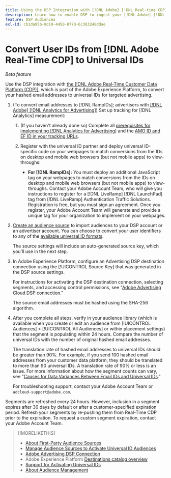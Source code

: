```yaml
---
title: Using the DSP Integration with [!DNL Adobe] [!DNL Real-time CDP]
description: Learn how to enable DSP to ingest your [!DNL Adobe] [!DNL Real-time CDP] first-party segments.
feature: DSP Audiences
exl-id: cb1da95b-0d19-4450-8770-6c383248ddae
---
```

# Convert User IDs from [!DNL Adobe Real-Time CDP] to Universal IDs

*Beta feature*

Use the DSP integration with [the [!DNL Adobe Real-Time Customer Data Platform (CDP)]](https://experienceleague.adobe.com/docs/experience-platform/rtcdp/overview.html), which is part of the Adobe Experience Platform, to convert your hashed email addresses to universal IDs for targeted advertising.

1. (To convert email addresses to [!DNL RampIDs]<!-- or [!DNL ID5] IDs -->; advertisers with [[!DNL Adobe] [!DNL Analytics for Advertising]](/help/integrations/analytics/overview.md)) Set up tracking for [!DNL Analytics] measurement:

   1. (If you haven't already done so) Complete all [prerequisites for implementing [!DNL Analytics for Advertising]](/help/integrations/analytics/prerequisites.md) and the [AMO ID and EF ID in your tracking URLs](/help/integrations/analytics/ids.md).
   
   1. Register with the universal ID partner and deploy universal ID-specific code on your webpages to match conversions from the IDs on desktop and mobile web browsers (but not mobile apps) to view-throughs:
   
      * **For [!DNL RampIDs]:** You must deploy an additional JavaScript tag on your webpages to match conversions from the IDs on desktop and mobile web browsers (but not mobile apps) to view-throughs. Contact your Adobe Account Team, who will give you instructions to register for a [!DNL LiveRamp] [!DNL LaunchPad] tag from [!DNL LiveRamp] Authentication Traffic Solutions. Registration is free, but you must sign an agreement. Once you register, your Adobe Account Team will generate and provide a unique tag for your organization to implement on your webpages.

1. [Create an audience source](source-manage.md) to import audiences to your DSP account or an advertiser account. You can choose to convert your user identifiers to any of the [available universal ID formats](source-about.md).

   The source settings will include an auto-generated source key, which you'll use in the next step.

1. In Adobe Experience Platform, configure an Advertising DSP destination connection using the [!UICONTROL Source Key] that was generated in the DSP source settings.

   For instructions for activating the DSP destination connection, selecting segments, and accessing control permissions, see "[Adobe Advertising Cloud DSP connection](https://experienceleague.adobe.com/docs/experience-platform/destinations/catalog/advertising/adobe-advertising-cloud-connection.html)."

   The source email addresses must be hashed using the SHA-256 algorithm.

1. After you complete all steps, verify in your audience library (which is available when you create or edit an audience from [!UICONTROL Audiences] > [!UICONTROL All Audiences] or within placement settings) that the segment is populating within 24 hours. Compare the number of universal IDs with the number of original hashed email addresses.

   The translation rate of hashed email addresses to universal IDs should be greater than 90%. For example, if you send 100 hashed email addresses from your customer data platform, they should be translated to more than 90 universal IDs. A translation rate of 90% or less is an issue. For more information about how the segment counts can vary, see "[Causes for Data Variances Between Email IDs and Universal IDs](#universal-ids-data-variances)."
   
   For troubleshooting support, contact your Adobe Account Team or `adcloud-support@adobe.com`.

Segments are refreshed every 24 hours. However, inclusion in a segment expires after 30 days by default or after a customer-specified expiration period. Refresh your segments by re-pushing them from Real-Time CDP prior to the expiration. To request a custom segment expiration, contact your Adobe Account Team.

>[!MORELIKETHIS]
>
>* [About First-Party Audience Sources](/help/dsp/audiences/sources/source-about.md)
>* [Manage Audience Sources to Activate Universal ID Audiences](source-manage.md)
>* [Adobe Advertising DSP Connection](https://experienceleague.adobe.com/docs/experience-platform/destinations/catalog/advertising/adobe-advertising-cloud-connection.html)
>* Adobe Experience Platform [Destinations catalog overview](https://experienceleague.adobe.com/docs/experience-platform/destinations/catalog/overview.html)
>* [Support for Activating Universal IDs](/help/dsp/audiences/universal-ids.md)
>* [About Audience Management](/help/dsp/audiences/audience-about.md)
